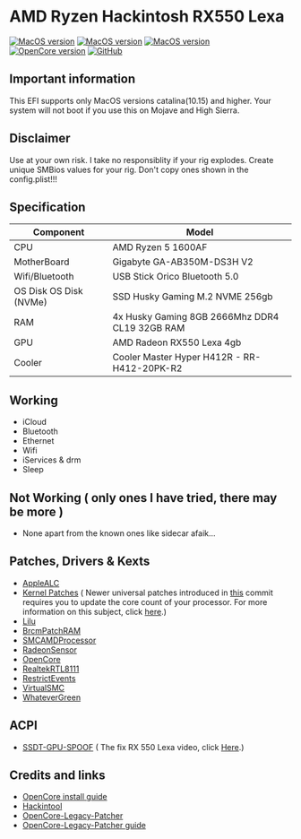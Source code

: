 # AMD Ryzen Hackintosh RX550 Lexa

[![MacOS version](https://img.shields.io/badge/Catalina-10.15.7-informational.svg)](https://www.apple.com/macos) [![MacOS version](https://img.shields.io/badge/Bigsur-11.6.4-informational.svg)](https://www.apple.com/macos) [![MacOS version](https://img.shields.io/badge/Monterey-12.2.1-informational.svg)](https://www.apple.com/macos)\
[![OpenCore version](https://img.shields.io/badge/OpenCore-0.7.8-informational.svg)](https://github.com/acidanthera/OpenCorePkg)
[![GitHub](https://img.shields.io/github/license/sileshn/Ryzentosh?style=flat-square)](https://github.com/felipecaninnovaes/Ryzentosh-Rx550Lexa/blob/main/README.md)

## Important information
This EFI supports only MacOS versions catalina(10.15) and higher. Your system will not boot if you use this on Mojave and High Sierra.

## Disclaimer
Use at your own risk. I take no responsiblity if your rig explodes. Create unique SMBios values for your rig. Don't copy ones shown in the config.plist!!!

## Specification

| Component        | Model                                              |
| ---------------- | ---------------------------------------------------|
| CPU              | AMD Ryzen 5 1600AF                                 |
| MotherBoard      | Gigabyte GA-AB350M-DS3H V2                         |
| Wifi/Bluetooth   | USB Stick Orico Bluetooth 5.0                      |
| OS Disk OS Disk (NVMe)| SSD Husky Gaming M.2 NVME 256gb               |
| RAM              | 4x Husky Gaming 8GB 2666Mhz DDR4 CL19 32GB RAM     |
| GPU              | AMD Radeon RX550 Lexa 4gb                          |
| Cooler    	     | Cooler Master Hyper H412R - RR-H412-20PK-R2        |

## Working

* iCloud
* Bluetooth
* Ethernet
* Wifi
* iServices & drm
* Sleep

## Not Working ( only ones I have tried, there may be more )

* None apart from the known ones like sidecar afaik...

## Patches, Drivers & Kexts

* [AppleALC](https://github.com/acidanthera/AppleALC)
* [Kernel Patches](https://github.com/AMD-OSX/AMD_Vanilla) ( Newer universal patches introduced in [this](https://github.com/sileshn/Ryzentosh/commit/adcb87fa003a0e77afaded014984a00ecb07b775) commit requires you to update the core count of your processor. For more information on this subject, click [here](https://github.com/AMD-OSX/AMD_Vanilla#read-me-first).)
* [Lilu](https://github.com/acidanthera/Lilu)
* [BrcmPatchRAM](https://github.com/acidanthera/BrcmPatchRAM)
* [SMCAMDProcessor](https://github.com/trulyspinach/SMCAMDProcessor)
* [RadeonSensor](https://github.com/aluveitie/RadeonSensor)
* [OpenCore](https://github.com/acidanthera/OpenCorePkg)
* [RealtekRTL8111](https://github.com/Mieze/RTL8111_driver_for_OS_X)
* [RestrictEvents](https://github.com/acidanthera/RestrictEvents)
* [VirtualSMC](https://github.com/acidanthera/VirtualSMC) 
* [WhateverGreen](https://github.com/acidanthera/WhateverGreen)

## ACPI

* [SSDT-GPU-SPOOF](https://github.com/felipecaninnovaes/Ryzentosh-Rx550Lexa/blob/main/SSDT-GPU-SPOOF.dsl) ( The fix RX 550 Lexa video, click [Here](https://youtu.be/xb5yKRhOtp0).)

## Credits and links

* [OpenCore install guide](https://dortania.github.io/OpenCore-Install-Guide)
* [Hackintool](https://www.hackintosh-forum.de/forum/thread/38316-hackintool-ehemals-intel-fb-patcher)
* [OpenCore-Legacy-Patcher](https://github.com/dortania/OpenCore-Legacy-Patcher)
* [OpenCore-Legacy-Patcher guide](https://dortania.github.io/OpenCore-Legacy-Patcher)
